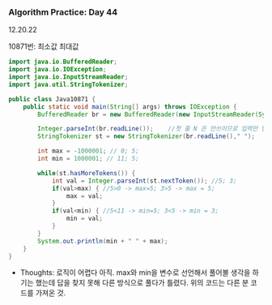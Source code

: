 ### Algorithm Practice: Day 44

12.20.22                            



10871번: 최소값 최대값

```java
import java.io.BufferedReader;
import java.io.IOException;
import java.io.InputStreamReader;
import java.util.StringTokenizer;

public class Java10871 {
    public static void main(String[] args) throws IOException {
        BufferedReader br = new BufferedReader(new InputStreamReader(System.in));

        Integer.parseInt(br.readLine());	//첫 줄 N 은 안쓰이므로 입력만 받는다.
        StringTokenizer st = new StringTokenizer(br.readLine()," ");

        int max = -1000001; // 0; 5;
        int min = 1000001; // 11; 5;

        while(st.hasMoreTokens()) {
            int val = Integer.parseInt(st.nextToken()); //5; 3;
            if(val>max) { //5>0 -> max=5; 3>5 -> max = 5;
                max = val;
            }
            if(val<min) { //5<11 -> min=5; 3<5 -> min = 3;
                min = val;
            }
        }
        System.out.println(min + " " + max);
    }
}

```



- Thoughts: 로직이 어렵다 아직. max와 min을 변수로 선언해서 풀어볼 생각을 하기는 했는데 답을 찾지 못해 다른 방식으로 풀다가 틀렸다. 위의 코드는 다른 분 코드를 가져온 것.